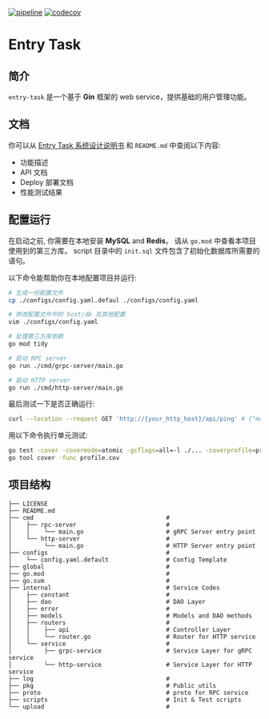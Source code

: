 [![pipeline](https://github.com/jiekun/entry-task/actions/workflows/github-actions.yml/badge.svg)](https://github.com/jiekun/entry-task/actions)
[![codecov](https://codecov.io/gh/jiekun/entry-task/branch/master/graph/badge.svg?token=V0Y5Q4D3I0)](https://codecov.io/gh/jiekun/entry-task)
# Entry Task
## 简介
`entry-task` 是一个基于 **Gin** 框架的 web service，提供基础的用户管理功能。

## 文档
你可以从 [Entry Task 系统设计说明书](https://docs.google.com/document/d/1sd5S8xdJRYcZrYAOM1cREnuQslZnkj8kIIQccHNmlq4/edit#) 和 `README.md` 中查阅以下内容:
- 功能描述
- API 文档
- Deploy 部署文档
- 性能测试结果

## 配置运行
在启动之前, 你需要在本地安装 **MySQL** and **Redis**。 请从 `go.mod` 中查看本项目使用到的第三方库。 script 目录中的 `init.sql` 文件包含了初始化数据库所需要的语句。

以下命令能帮助你在本地配置项目并运行:
```bash
# 生成一份配置文件
cp ./configs/config.yaml.defaul ./configs/config.yaml

# 修改配置文件中的 host/db 及其他配置
vim ./configs/config.yaml

# 处理第三方库依赖
go mod tidy

# 启动 RPC server
go run ./cmd/grpc-server/main.go

# 启动 HTTP server
go run ./cmd/http-server/main.go 
```

最后测试一下是否正确运行:
```bash
curl --location --request GET 'http://{your_http_host}/api/ping' # {"message":"pong"}
```

用以下命令执行单元测试:
```bash
go test -cover -covermode=atomic -gcflags=all=-l ./... -coverprofile=profile.cov
go tool cover -func profile.cov
```

## 项目结构
```
├── LICENSE
├── README.md
├── cmd                                     # 
│    ├── rpc-server                         # 
│    │    └── main.go                       # gRPC Server entry point
│    └── http-server                        # 
│         └── main.go                       # HTTP Server entry point
├── configs                                 # 
│    └── config.yaml.default                # Config Template
├── global                                  # 
├── go.mod                                  # 
├── go.sum                                  # 
├── internal                                # Service Codes
│    ├── constant                           # 
│    ├── dao                                # DAO Layer
│    ├── error                              # 
│    ├── models                             # Models and DAO methods
│    ├── routers                            # 
│    │    ├── api                           # Controller Layer
│    │    └── router.go                     # Router for HTTP service
│    └── service                            # 
│         ├── grpc-service                  # Service Layer for gRPC service
│         └── http-service                  # Service Layer for HTTP service
├── log                                     # 
├── pkg                                     # Public utils
├── proto                                   # proto for RPC service
├── scripts                                 # Init & Test scripts 
└── upload                                  # 
```
